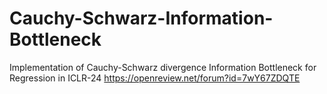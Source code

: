# Cauchy-Schwarz-Information-Bottleneck

Implementation of Cauchy-Schwarz divergence Information Bottleneck for Regression in ICLR-24
https://openreview.net/forum?id=7wY67ZDQTE
